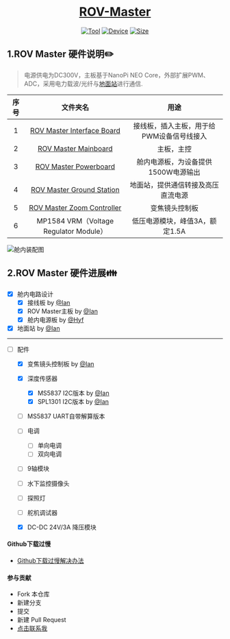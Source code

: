 <div align="center">
  <a href="https://github.com/zengwangfa/rov-master"><img src="https://zengwangfa.oss-cn-shanghai.aliyuncs.com/rov/rovmaster(vector)1.png" alt=""></a>
  <a href="https://github.com/ROV-Master/rovmaster-hardware"><h1>ROV-Master</h2></a>
</div>

<div align="center">
  <a href="https://www.altium.com.cn/"><img src="https://img.shields.io/badge/Tool-Altuim%20Designer-orange" alt="Tool"></a>
  <a href="http://wiki.friendlyarm.com/wiki/index.php/NanoPi_NEO_Core/zh"><img src="https://img.shields.io/badge/CPU-Allwinner H3-brigreen.svg?style=flat-square" alt="Device"></a>
  <a href="https://img.shields.io"><img src="https://img.shields.io/github/repo-size/ROV-Master/rovmaster-hardware?style=flat-square" alt="Size"></a>
</div>

## 1.ROV Master 硬件说明:pencil2:

> 电源供电为DC300V，主板基于NanoPi NEO Core，外部扩展PWM、ADC，采用电力载波/光纤与[地面站](https://github.com/ROV-Master/rovmaster-hardware)进行通信.

| 序号 | 文件夹名 | 用途 |
| :---: | :---: | :---: |
| 1 | [ROV Master Interface Board](https://github.com/ROV-Master/rovmaster-hardware/tree/master/1.ROV%20Master%20Interface%20Board%20%20V2.0) | 接线板，插入主板，用于给PWM设备信号线接入 |
| 2 | [ROV Master          Mainboard](https://github.com/ROV-Master/rovmaster-hardware/tree/master/2.ROV%20Master%20Mainboard%20V3.0) | 主板，主控 |
| 3 | [ROV Master        Powerboard](https://github.com/ROV-Master/rovmaster-hardware/tree/master/3.ROV%20Master%20%20Powerboard%20%20V1.0) | 舱内电源板，为设备提供1500W电源输出 |
| 4 | [ROV Master   Ground Station](https://github.com/ROV-Master/rovmaster-hardware/tree/master/4.ROV%20Master%20Ground%20Station%20V1.0) | 地面站，提供通信转接及高压直流电源 |
| 5 | [ROV Master Zoom Controller](https://github.com/ROV-Master/rovmaster-hardware/tree/master/5.ROV%20Master%20Zoom%20Controller%20V1.0) | 变焦镜头控制板 |
| 6 | MP1584 VRM（Voltage Regulator Module） | 低压电源模块，峰值3A，额定1.5A |

![舱内装配图](https://zengwangfa.oss-cn-shanghai.aliyuncs.com/rov/Chamber_structure1.jpg "舱内装配图")


## 2.ROV Master 硬件进展:family:

- [x] 舱内电路设计
	- [x] 接线板 by [@Ian](https://github.com/zengwangfa)
	- [x] ROV Master主板 by [@Ian](https://github.com/zengwangfa)	
	- [x] 舱内电源板 by [@Hyf](https://github.com/Hyf338)
- [x] 地面站 by [@Ian](https://github.com/zengwangfa)	

---

- [ ] 配件
	- [x] 变焦镜头控制板 by [@Ian](https://github.com/zengwangfa)	
	- [x] 深度传感器
		- [x] MS5837 I2C版本 by [@Ian](https://github.com/zengwangfa)	
		- [x] SPL1301 I2C版本 by [@Ian](https://github.com/zengwangfa)		 
	- [ ] MS5837 UART自带解算版本
	- [ ] 电调
		- [ ] 单向电调
		- [ ] 双向电调
	- [ ] 9轴模块
	- [ ] 水下监控摄像头
	- [ ] 探照灯
	- [ ] 舵机调试器	
	- [x] DC-DC 24V/3A 降压模块
	
	
#### Github下载过慢
- [Github下载过慢解决办法](https://blog.csdn.net/wangshuaiwsws95/article/details/104730741/)
	
#### 参与贡献
- Fork 本仓库
- 新建分支
- 提交
- 新建 Pull Request
- [点击联系我](Mailto:zengwangfa@outlook.com)